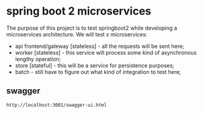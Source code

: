 # spring boot 2 microservices

The purpose of this project is to test springboot2 while developing a microservices architecture.
We will test x microservices:
- api frontend/gateway [stateless] - all the requests will be sent here;
- worker [stateless] - this service will process some kind of asynchronous lengthy operation;
- store [stateful] - this will be a service for persistence purposes;
- batch - still have to figure out what kind of integration to test here;


## swagger
`http://localhost:3001/swagger-ui.html`

